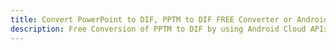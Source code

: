---title: Convert PowerPoint to DIF, PPTM to DIF FREE Converter or Android SDKdescription: Free Conversion of PPTM to DIF by using Android Cloud APIs & SDKs. Also Create, Edit & Render Microsoft Word & OpenOffice documents in the Cloud.---